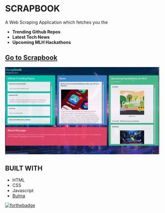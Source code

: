 # SCRAPBOOK

A Web Scraping Application which fetches you the 
<ul>
  <li><strong>Trending Github Repos</strong></li>
  <li><strong>Latest Tech News</strong></li>
  <li><strong>Upcoming MLH Hackathons</strong></li>
  </ul>
  
## <a href="https://nanna7077.github.io/LHDBuild22/scrapbook/">Go to Scrapbook</a>

![site image](https://github.com/nanna7077/LHDBuild22/blob/main/scrapbook/preview.png?raw=true)
  
## BUILT WITH
* HTML
* CSS
* Javascript
* [Bulma](https://bulma.io/)

[![forthebadge](https://forthebadge.com/images/badges/built-with-love.svg)](https://forthebadge.com)
